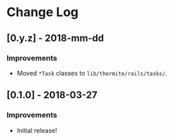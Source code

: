 # Change Log

## [0.y.z] - 2018-mm-dd

### Improvements

* Moved `*Task` classes to `lib/thermite/rails/tasks/`.

## [0.1.0] - 2018-03-27

### Improvements

* Initial release!
